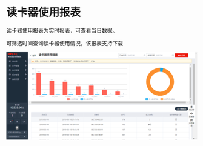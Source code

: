 # 读卡器使用报表

读卡器使用报表为实时报表，可查看当日数据。

可筛选时间查询读卡器使用情况，该报表支持下载

![](../../../.gitbook/assets/image%20%28242%29.png)

